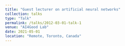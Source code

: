 ```yaml
---
title: "Guest lecturer on artificial neural networks"
collection: talks
type: "Talk"
permalink: /talks/2012-03-01-talk-1
venue: "AI4Good Lab"
date: 2021-05-01
location: "Remote, Toronto, Canada"
---
```


